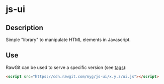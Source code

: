 # js-ui
## Description

Simple "library" to manipulate HTML elements in Javascript.

## Use

RawGit can be used to serve a specific version (see [tags](https://github.com/nyg/js-ui/tags)):

```html
<script src="https://cdn.rawgit.com/nyg/js-ui/x.y.z/ui.js"></script>
```